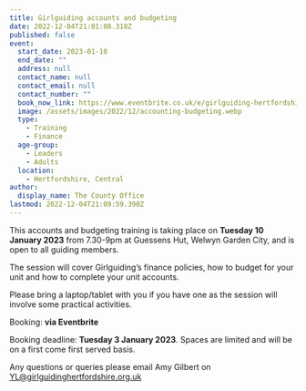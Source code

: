 ```yaml
---
title: Girlguiding accounts and budgeting
date: 2022-12-04T21:01:08.318Z
published: false
event:
  start_date: 2023-01-10
  end_date: ""
  address: null
  contact_name: null
  contact_email: null
  contact_number: ""
  book_now_link: https://www.eventbrite.co.uk/e/girlguiding-hertfordshire-accounts-budgeting-tickets-480823896217
  image: /assets/images/2022/12/accounting-budgeting.webp
  type:
    - Training
    - Finance
  age-group:
    - Leaders
    - Adults
  location:
    - Hertfordshire, Central
author:
  display_name: The County Office
lastmod: 2022-12-04T21:09:59.390Z
---
```

This accounts and budgeting training is taking place on **Tuesday 10 January 2023** from 7.30-9pm at Guessens Hut, Welwyn Garden City, and is open to all guiding members.

The session will cover Girlguiding’s finance policies, how to budget for your unit and how to complete your unit accounts.

Please bring a laptop/tablet with you if you have one as the session will involve some practical activities.

Booking: **via Eventbrite**

Booking deadline:  **Tuesday 3 January 2023**.  Spaces are limited and will be on a first come first served basis.

Any questions or queries please email Amy Gilbert on <YL@girlguidinghertfordshire.org.uk>
